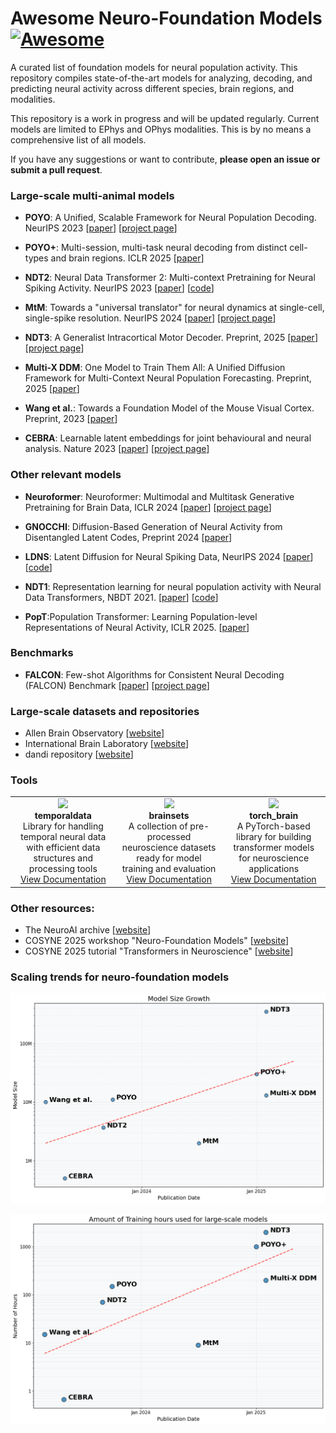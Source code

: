 # Awesome Neuro-Foundation Models [![Awesome](https://awesome.re/badge.svg)](https://awesome.re)

A curated list of foundation models for neural population activity. This repository compiles state-of-the-art models for analyzing, decoding, and predicting neural activity across different species, brain regions, and modalities.

This repository is a work in progress and will be updated regularly. Current models are limited to 
EPhys and OPhys modalities. This is by no means a comprehensive list of all models.

If you have any suggestions or want to contribute, **please open
an issue or submit a pull request**. 

### Large-scale multi-animal models

- **POYO**: A Unified, Scalable Framework for Neural Population Decoding. NeurIPS 2023 [[paper](https://arxiv.org/abs/2310.16046)] [[project page](https://poyo-brain.github.io/)]

- **POYO+**: Multi-session, multi-task neural decoding from distinct cell-types and brain regions. ICLR 2025 [[paper](https://openreview.net/forum?id=IuU0wcO0mo)]

- **NDT2**: Neural Data Transformer 2: Multi-context Pretraining for Neural Spiking Activity. NeurIPS 2023 [[paper](https://proceedings.neurips.cc/paper_files/paper/2023)] [[code](https://github.com/joel99/context_general_bci)]

- **MtM**: Towards a "universal translator" for neural dynamics at single-cell, single-spike resolution. NeurIPS 2024 [[paper](https://openreview.net/forum?id=CBBtMnlTGq)] [[project page](https://ibl-mtm.github.io/)]

- **NDT3**: A Generalist Intracortical Motor Decoder. Preprint, 2025 [[paper](https://www.biorxiv.org/content/10.1101/2025.02.02.634313v1)] [[project page](https://github.com/joel99/ndt3)]

- **Multi-X DDM**: One Model to Train Them All: A Unified Diffusion Framework for Multi-Context Neural Population Forecasting. Preprint, 2025 [[paper](https://openreview.net/forum?id=R9feGbYRG7)]

- **Wang et al.**: Towards a Foundation Model of the Mouse Visual Cortex. Preprint, 2023 [[paper](https://www.biorxiv.org/content/10.1101/2023.03.21.533548v1)]

- **CEBRA**: Learnable latent embeddings for joint behavioural and neural analysis. Nature 2023 [[paper](https://www.nature.com/articles/s41586-023-06031-6)] [[project page](https://cebra.ai)]

### Other relevant models

- **Neuroformer**: Neuroformer: Multimodal and Multitask Generative Pretraining for Brain Data, ICLR 2024 [[paper](https://arxiv.org/abs/2311.00136)] [[project page](https://a-antoniades.github.io/Neuroformer_web/)]

- **GNOCCHI**: Diffusion-Based Generation of Neural Activity from Disentangled Latent Codes, Preprint 2024 [[paper](https://arxiv.org/abs/2407.21195)]

- **LDNS**: Latent Diffusion for Neural Spiking Data, NeurIPS 2024 [[paper](https://arxiv.org/abs/2407.08751)] [[code](https://github.com/mackelab/LDNS)]

- **NDT1**: Representation learning for neural population activity with Neural Data Transformers,
NBDT 2021. [[paper](https://arxiv.org/abs/2108.01210)] [[code](https://github.com/snel-repo/neural-data-transformers)]

- **PopT**:Population Transformer: Learning Population-level Representations of Neural Activity, 	ICLR 2025. [[paper](https://arxiv.org/abs/2406.03044)]

### Benchmarks

- **FALCON**: Few-shot Algorithms for Consistent Neural Decoding (FALCON) Benchmark [[paper](https://openreview.net/forum?id=FN02v4nD8y)] [[project page](https://snel-repo.github.io/falcon/)]

### Large-scale datasets and repositories

- Allen Brain Observatory [[website](https://observatory.brain-map.org/visualcoding/)]
- International Brain Laboratory [[website](https://www.internationalbrainlab.com/data)]
- dandi repository [[website](https://www.dandiarchive.org/)]

### Tools

<table>
  <tr>
    <td align="center"><img src="https://temporaldata.readthedocs.io/en/latest/_static/temporaldata_logo.png" width="100"/><br /><b>temporaldata</b><br />Library for handling temporal neural data with efficient data structures and processing tools<br /><a href="https://temporaldata.readthedocs.io/en/latest/index.html">View Documentation</a></td>
    <td align="center"><img src="https://brainsets.readthedocs.io/en/latest/_static/brainsets_logo.png" width="100"/><br /><b>brainsets</b><br />A collection of pre-processed neuroscience datasets ready for model training and evaluation<br /><a href="https://brainsets.readthedocs.io/en/latest/index.html">View Documentation</a></td>
    <td align="center"><img src="https://torch-brain.readthedocs.io/en/latest/_static/torch_brain_logo.png" width="100"/><br /><b>torch_brain</b><br />A PyTorch-based library for building transformer models for neuroscience applications<br /><a href="https://torch-brain.readthedocs.io/en/latest/index.html">View Documentation</a></td>
  </tr>
</table>

### Other resources:
- The NeuroAI archive [[website](https://www.neuroai.science/)]
- COSYNE 2025 workshop "Neuro-Foundation Models" [[website](https://neurofm-workshop.github.io/)]
- COSYNE 2025 tutorial "Transformers in Neuroscience" [[website](https://cosyne-tutorial-2025.github.io/)]

### Scaling trends for neuro-foundation models
![](model_size.png)

![](recording_length.png)
